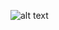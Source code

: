![alt text]([Diagram.png](https://sun9-69.userapi.com/impg/iWZHu51LjRRQ_v9r7MrRI8UAZ45r5Yaz8bnV4Q/Js_5PS70NPU.jpg?size=807x470&quality=96&sign=7f11b8de58bfa9a83555db1e85e2a113&type=album) "Диаграмма классов")
